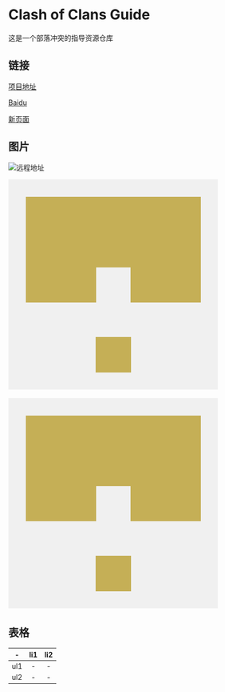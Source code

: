 # Clash of Clans Guide

这是一个部落冲突的指导资源仓库

## 链接

[项目地址](./)

[Baidu](http://www.baidu.com)

[新页面](./Page1.md)

## 图片

![远程地址](https://gitee.com/dede_hu/coc-guide-resource/raw/master/resource/img_local.png)

![本地地址](./resource/img_local.png)

![本地地址](./resource/../resource/img_local.png)

## 表格

|-|li1|li2|
|:-:|:-:|:-:|
|ul1|-|-|
|ul2|-|-|
